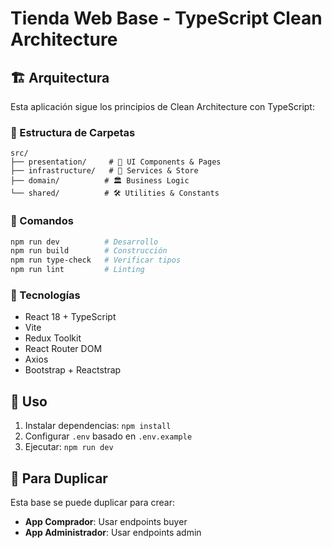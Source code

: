 # Tienda Web Base - TypeScript Clean Architecture

## 🏗️ Arquitectura

Esta aplicación sigue los principios de Clean Architecture con TypeScript:

### 📁 Estructura de Carpetas

```
src/
├── presentation/     # 🎨 UI Components & Pages
├── infrastructure/   # 🔧 Services & Store  
├── domain/          # 🏛️ Business Logic
└── shared/          # 🛠️ Utilities & Constants
```

### 🚀 Comandos

```bash
npm run dev          # Desarrollo
npm run build        # Construcción
npm run type-check   # Verificar tipos
npm run lint         # Linting
```

### 🔧 Tecnologías

- React 18 + TypeScript
- Vite
- Redux Toolkit
- React Router DOM
- Axios
- Bootstrap + Reactstrap

## 📝 Uso

1. Instalar dependencias: `npm install`
2. Configurar `.env` basado en `.env.example`
3. Ejecutar: `npm run dev`

## 🔄 Para Duplicar

Esta base se puede duplicar para crear:
- **App Comprador**: Usar endpoints buyer
- **App Administrador**: Usar endpoints admin
